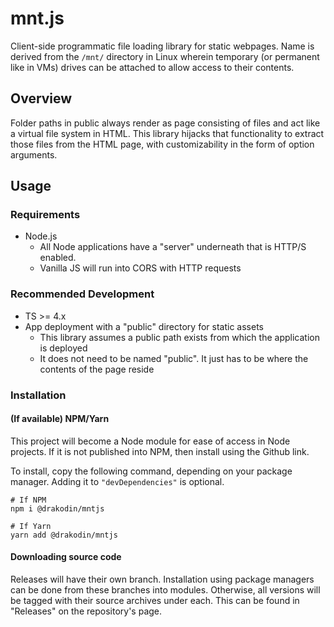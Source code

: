 # mnt.js
Client-side programmatic file loading library for static webpages. Name is derived from the `/mnt/` directory in Linux wherein temporary (or permanent like in VMs) drives can be attached to allow access to their contents.

## Overview
Folder paths in public always render as page consisting of files and act like a virtual file system in HTML. This library hijacks that functionality to extract those files from the HTML page, with customizability in the form of option arguments.

## Usage
### Requirements
- Node.js
  - All Node applications have a "server" underneath that is HTTP/S enabled.
  - Vanilla JS will run into CORS with HTTP requests

### Recommended Development
- TS >= 4.x
- App deployment with a "public" directory for static assets
  - This library assumes a public path exists from which the application is deployed
  - It does not need to be named "public". It just has to be where the contents of the page reside

### Installation
#### (If available) NPM/Yarn
This project will become a Node module for ease of access in Node projects. If it is not published into NPM, then install using the Github link.

To install, copy the following command, depending on your package manager. Adding it to `"devDependencies"` is optional.
```
# If NPM
npm i @drakodin/mntjs

# If Yarn
yarn add @drakodin/mntjs
```

#### Downloading source code
Releases will have their own branch. Installation using package managers can be done from these branches into modules. Otherwise, all versions will be tagged with their source archives under each. This can be found in "Releases" on the repository's page.
